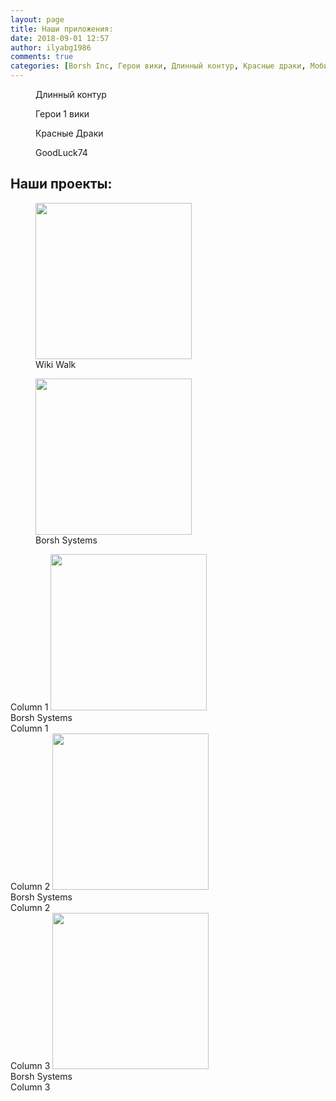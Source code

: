 ```yaml
---
layout: page
title: Наши приложения:
date: 2018-09-01 12:57
author: ilyabg1986
comments: true
categories: [Borsh Inc, Герои вики, Длинный контур, Красные драки, Мобильные приложения, Разработка, Электроника, Heroes wiki, Wiki Walk]
---
```

<!-- wp:block {"ref":151} /-->

<!-- wp:columns {"verticalAlignment":"center"} -->
<div class="wp-block-columns are-vertically-aligned-center"><!-- wp:column {"verticalAlignment":"center"} -->
<div class="wp-block-column is-vertically-aligned-center"><!-- wp:image {"align":"center","id":142,"sizeSlug":"large","linkDestination":"none"} -->
<div class="wp-block-image"><figure class="aligncenter size-large"><a href="https://play.google.com/store/apps/details?id=com.BorshInc.LongCircuit"><img src="https://borshinc.files.wordpress.com/2020/12/longcircuit.png" alt="" class="wp-image-142" /></a><figcaption>Длинный контур</figcaption></figure></div>
<!-- /wp:image --></div>
<!-- /wp:column -->

<!-- wp:column {"verticalAlignment":"center"} -->
<div class="wp-block-column is-vertically-aligned-center"><!-- wp:image {"align":"center","id":141,"sizeSlug":"large","linkDestination":"none"} -->
<div class="wp-block-image"><figure class="aligncenter size-large"><a href="https://play.google.com/store/apps/details?id=com.BorshInc.Heroeswiki"><img src="https://borshinc.files.wordpress.com/2020/12/heroes1wiki.png" alt="" class="wp-image-141" /></a><figcaption>Герои 1 вики</figcaption></figure></div>
<!-- /wp:image --></div>
<!-- /wp:column -->

<!-- wp:column {"verticalAlignment":"center"} -->
<div class="wp-block-column is-vertically-aligned-center"><!-- wp:image {"align":"center","id":143,"sizeSlug":"large","linkDestination":"none"} -->
<div class="wp-block-image"><figure class="aligncenter size-large"><a href="https://play.google.com/store/apps/details?id=com.RedRaidersgoo.user"><img src="https://borshinc.files.wordpress.com/2020/12/redriders.png" alt="" class="wp-image-143" /></a><figcaption>Красные Драки</figcaption></figure></div>
<!-- /wp:image --></div>
<!-- /wp:column -->

<!-- wp:column {"verticalAlignment":"center"} -->
<div class="wp-block-column is-vertically-aligned-center"><!-- wp:image {"align":"center","id":140,"sizeSlug":"large","linkDestination":"none"} -->
<div class="wp-block-image"><figure class="aligncenter size-large"><a href="https://play.google.com/store/apps/details?id=com.Borsh.GoodLuck74"><img src="https://borshinc.files.wordpress.com/2020/12/goodluck74.png" alt="" class="wp-image-140" /></a><figcaption>GoodLuck74</figcaption></figure></div>
<!-- /wp:image --></div>
<!-- /wp:column --></div>
<!-- /wp:columns -->

<!-- wp:paragraph -->
<p></p>
<!-- /wp:paragraph -->

<!-- wp:heading {"textAlign":"center","fontSize":"medium"} -->
<h2 class="has-text-align-center has-medium-font-size">Наши проекты:</h2>
<!-- /wp:heading -->

<!-- wp:columns {"verticalAlignment":"center"} -->
<div class="wp-block-columns are-vertically-aligned-center"><!-- wp:column {"verticalAlignment":"center"} -->
<div class="wp-block-column is-vertically-aligned-center"><!-- wp:image {"align":"center","id":154,"width":250,"height":250,"sizeSlug":"large","linkDestination":"none"} -->
<div class="wp-block-image"><figure class="aligncenter size-large is-resized"><a href="https://walkwiki.wordpress.com/"><img src="https://borshinc.files.wordpress.com/2020/12/wikiwalklogo1.png" alt="" class="wp-image-154" width="250" height="250" /></a><figcaption>Wiki Walk</figcaption></figure></div>
<!-- /wp:image --></div>
<!-- /wp:column -->

<!-- wp:column {"verticalAlignment":"center"} -->
<div class="wp-block-column is-vertically-aligned-center"><!-- wp:image {"align":"center","id":153,"width":250,"height":250,"sizeSlug":"large","linkDestination":"none"} -->
<div class="wp-block-image"><figure class="aligncenter size-large is-resized"><img src="https://borshinc.files.wordpress.com/2020/12/borshsystems.png" alt="" class="wp-image-153" width="250" height="250" /><figcaption>Borsh Systems</figcaption></figure></div>
<!-- /wp:image --></div>
<!-- /wp:column --></div>
<!-- /wp:columns -->

<!-- wp:paragraph -->
<p></p>
<!-- /wp:paragraph -->
<div style=”width:30%;padding:0 10pt 0 0;float:left;”>
Column 1
<img src="https://borshinc.files.wordpress.com/2020/12/borshsystems.png" alt="" width="250" height="250" /><figcaption>Borsh Systems</figcaption></figure></div>
Column 1
</div>
<div style=”width:30%;padding:0 10pt 0 0;float:center;”>
Column 2
<img src="https://borshinc.files.wordpress.com/2020/12/borshsystems.png" alt="" width="250" height="250" /><figcaption>Borsh Systems</figcaption></figure></div>
Column 2
</div>
<div style=”width:30%;padding:0 10pt 0 0;float:right;”>
Column 3
<img src="https://borshinc.files.wordpress.com/2020/12/borshsystems.png" alt="" width="250" height="250" /><figcaption>Borsh Systems</figcaption></figure></div>  
Column 3
</div>
<!-- wp:paragraph -->
<p></p>
<!-- /wp:paragraph -->

